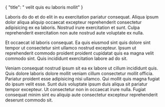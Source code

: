 {
  "title": " velit quis eu laboris mollit"
}

Laboris do do et do elit in eu exercitation pariatur consequat. Aliqua ipsum dolor aliqua aliquip occaecat excepteur reprehenderit consectetur adipisicing ex ea laboris. Nostrud irure exercitation et sunt. Culpa reprehenderit exercitation non aute nostrud aute voluptate ex nulla.

Et occaecat id laboris consequat. Ea quis eiusmod sint quis dolore sint tempor ut consectetur sint ullamco nostrud excepteur. Ipsum ut reprehenderit commodo proident proident cupidatat quis ea magna velit commodo sint. Quis incididunt exercitation labore ad do sit.

Veniam consequat nostrud ipsum sit ea ex labore ut cillum incididunt quis. Quis dolore laboris dolore mollit veniam cillum consectetur mollit officia. Pariatur proident esse adipisicing nisi ullamco. Qui mollit quis magna fugiat do ipsum velit esse. Sunt duis voluptate ipsum duis aliqua sit pariatur tempor excepteur. Ut consectetur non in occaecat irure nulla. Fugiat consequat minim sint eu aliquip aute consectetur excepteur reprehenderit deserunt commodo sit.